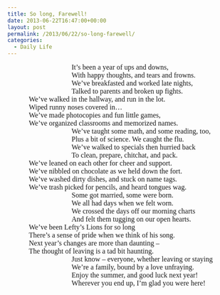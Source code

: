 ```yaml
---
title: So long, Farewell!
date: 2013-06-22T16:47:00+00:00
layout: post
permalink: /2013/06/22/so-long-farewell/
categories:
  - Daily Life
---
```




<div style="line-height: normal; text-indent: .5in; margin: 0in 0in 0in 1.0in;">
  <span style="font-family: 'Comic Sans MS'; font-size: 12.0pt;">It’s been a year of ups and downs,</span>
</div>

<div style="line-height: normal; text-indent: .5in; margin: 0in 0in 0in 1.0in;">
  <span style="font-family: 'Comic Sans MS'; font-size: 12.0pt;">With happy thoughts, and tears and frowns.</span>
</div>

<div style="line-height: normal; text-indent: .5in; margin: 0in 0in 0in 1.0in;">
  <span style="font-family: 'Comic Sans MS'; font-size: 12.0pt;">We’ve breakfasted and worked late nights,</span>
</div>

<div style="line-height: normal; text-indent: .5in; margin: 0in 0in 0in 1.0in;">
  <span style="font-family: 'Comic Sans MS'; font-size: 12.0pt;">Talked to parents and broken up fights.</span>
</div>

<div style="line-height: normal; margin-bottom: 0in;">
</div>

<div style="line-height: normal; margin-bottom: 0in; text-indent: .5in;">
  <span style="font-family: 'Comic Sans MS'; font-size: 12.0pt;">We’ve walked in the hallway, and run in the lot.</span>
</div>

<div style="line-height: normal; margin: 0in 0in 0in .5in;">
  <span style="font-family: 'Comic Sans MS'; font-size: 12.0pt;">Wiped runny noses covered in…</span>
</div>

<div style="line-height: normal; margin-bottom: 0in; text-indent: .5in;">
  <span style="font-family: 'Comic Sans MS'; font-size: 12.0pt;">We’ve made photocopies and fun little games,</span>
</div>

<div style="line-height: normal; margin-bottom: 0in; text-indent: .5in;">
  <span style="font-family: 'Comic Sans MS'; font-size: 12.0pt;">We’ve organized classrooms and memorized names.</span>
</div>

<div style="line-height: normal; margin-bottom: 0in;">
</div>

<div style="line-height: normal; text-indent: .5in; margin: 0in 0in 0in 1.0in;">
  <span style="font-family: 'Comic Sans MS'; font-size: 12.0pt;">We’ve taught some math, and some reading, too,</span>
</div>

<div style="line-height: normal; text-indent: .5in; margin: 0in 0in 0in 1.0in;">
  <span style="font-family: 'Comic Sans MS'; font-size: 12.0pt;">Plus a bit of science. We caught the flu.</span>
</div>

<div style="line-height: normal; text-indent: .5in; margin: 0in 0in 0in 1.0in;">
  <span style="font-family: 'Comic Sans MS'; font-size: 12.0pt;">We’ve walked to specials then hurried back</span>
</div>

<div style="line-height: normal; text-indent: .5in; margin: 0in 0in 0in 1.0in;">
  <span style="font-family: 'Comic Sans MS'; font-size: 12.0pt;">To clean, prepare, chitchat, and pack.</span>
</div>

<div style="line-height: normal; margin-bottom: 0in;">
</div>

<div style="line-height: normal; margin-bottom: 0in; text-indent: .5in;">
  <span style="font-family: 'Comic Sans MS'; font-size: 12.0pt;">We’ve leaned on each other for cheer and support.</span>
</div>

<div style="line-height: normal; margin-bottom: 0in; text-indent: .5in;">
  <span style="font-family: 'Comic Sans MS'; font-size: 12.0pt;">We’ve nibbled on chocolate as we held down the fort.</span>
</div>

<div style="line-height: normal; margin-bottom: 0in; text-indent: .5in;">
  <span style="font-family: 'Comic Sans MS'; font-size: 12.0pt;">We’ve washed dirty dishes, and stuck on name tags.</span>
</div>

<div style="line-height: normal; margin-bottom: 0in; text-indent: .5in;">
  <span style="font-family: 'Comic Sans MS'; font-size: 12.0pt;">We’ve trash picked for pencils, and heard tongues wag.</span>
</div>

<div style="line-height: normal; margin-bottom: 0in; text-indent: .5in;">
</div>

<div style="line-height: normal; text-indent: .5in; margin: 0in 0in 0in 1.0in;">
  <span style="font-family: 'Comic Sans MS'; font-size: 12.0pt;">Some got married, some were born.</span>
</div>

<div style="line-height: normal; text-indent: .5in; margin: 0in 0in 0in 1.0in;">
  <span style="font-family: 'Comic Sans MS'; font-size: 12.0pt;">We all had days when we felt worn.</span>
</div>

<div style="line-height: normal; text-indent: .5in; margin: 0in 0in 0in 1.0in;">
  <span style="font-family: 'Comic Sans MS'; font-size: 12.0pt;">We crossed the days off our morning charts</span>
</div>

<div style="line-height: normal; text-indent: .5in; margin: 0in 0in 0in 1.0in;">
  <span style="font-family: 'Comic Sans MS'; font-size: 12.0pt;">And felt them tugging on our open hearts.</span>
</div>

<div style="line-height: normal; margin-bottom: 0in; text-indent: .5in;">
</div>

<div style="line-height: normal; margin-bottom: 0in; text-indent: .5in;">
  <span style="font-family: 'Comic Sans MS'; font-size: 12.0pt;">We’ve been Lefty’s Lions for so long</span>
</div>

<div style="line-height: normal; margin-bottom: 0in; text-indent: .5in;">
  <span style="font-family: 'Comic Sans MS'; font-size: 12.0pt;">There’s a sense of pride when we think of his song.</span>
</div>

<div style="line-height: normal; margin-bottom: 0in; text-indent: .5in;">
  <span style="font-family: 'Comic Sans MS'; font-size: 12.0pt;">Next year’s changes are more than daunting –</span>
</div>

<div style="line-height: normal; margin-bottom: 0in; text-indent: .5in;">
  <span style="font-family: 'Comic Sans MS'; font-size: 12.0pt;">The thought of leaving is a tad bit haunting.</span>
</div>

<div style="line-height: normal; text-indent: .5in; margin: 0in 0in 0in 1.0in;">
</div>

<div style="line-height: normal; text-indent: .5in; margin: 0in 0in 0in 1.0in;">
  <span style="font-family: 'Comic Sans MS'; font-size: 12.0pt;">Just know – everyone, whether leaving or staying</span>
</div>

<div style="line-height: normal; margin: 0in 0in 0in 1.5in;">
  <span style="font-family: 'Comic Sans MS'; font-size: 12.0pt;">We’re a family, bound by a love unfraying.<br /> Enjoy the summer, and good luck next year!</span>
</div>

<div style="line-height: normal; text-indent: .5in; margin: 0in 0in 0in 1.0in;">
  <span style="font-family: 'Comic Sans MS'; font-size: 12.0pt;">Wherever you end up, I’m glad you were here!</span>
</div>